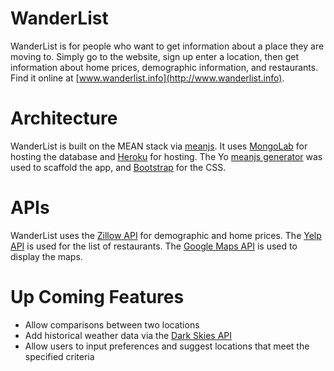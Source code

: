 # WanderList

WanderList is for people who want to get information about a place they are
moving to.  Simply go to the website, sign up enter a location, then get information about home prices, demographic information, and restaurants.  Find it online at [www.wanderlist.info](http://www.wanderlist.info).

# Architecture

WanderList is built on the MEAN stack via [meanjs](http://meanjs.org/).  It uses [MongoLab](https://mongolab.com/) for hosting the database and [Heroku](https://www.heroku.com/) for hosting.
The Yo [meanjs generator](http://meanjs.org/generator.html) was used to scaffold the app, and [Bootstrap](http://getbootstrap.com/) for the CSS.

# APIs

WanderList uses the [Zillow API](http://www.zillow.com/howto/api/APIOverview.htm) for demographic and home prices.  The [Yelp API](https://www.yelp.com/developers) is used for the list of restaurants.
The [Google Maps API](https://developers.google.com/maps/) is used to display the maps.

# Up Coming Features

* Allow comparisons between two locations
* Add historical weather data via the [Dark Skies API](https://developer.forecast.io/)
* Allow users to input preferences and suggest locations that meet the specified criteria

